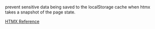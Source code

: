 prevent sensitive data being saved to the localStorage cache when htmx takes a snapshot of the page state.

[HTMX Reference](https://htmx.org/attributes/hx-history/)
